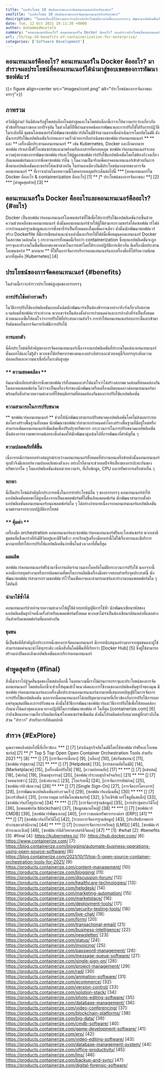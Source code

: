 ```yaml
---
title: "ผลประโยชน์ 10 อันดับแรกของการจัดคอนเทนเนอร์สำหรับองค์กร" 
seoTitle: "ผลประโยชน์ 10 อันดับแรกของการจัดคอนเทนเนอร์สำหรับองค์กร" 
description: "โพสต์บล็อกนี้ให้ความกระจ่างเกี่ยวกับประโยชน์ที่อาจเกิดขึ้นจากการบรรจุ พัฒนาแอปพลิเคชั่นเรียกใช้และปรับขนาดได้ทุกที่ด้วยการควบคุมที่สมบูรณ์และการแยก" 
date: Tue, 12 Oct 2021 19:11:30 +0000
author: muhammadmustafa
summary: "คอนเทนเนอร์คืออะไร? คอนเทนเนอร์ใน Docker คืออะไร? ลองสำรวจประโยชน์ที่คอนเทนเนอร์ได้นำมาสู่ขอบเขตของการพัฒนาซอฟต์แวร์" 
url: /th/top-10-benefits-of-containerization-for-enterprise/
categories: ['Software Development']
---
```


## คอนเทนเนอร์คืออะไร? คอนเทนเนอร์ใน Docker คืออะไร? มาสำรวจผลประโยชน์ที่คอนเทนเนอร์ได้นำมาสู่ขอบเขตของการพัฒนาซอฟต์แวร์

{{< figure align=center src="images/cont.png" alt="ประโยชน์ของการจัดภาชนะบรรจุ">}}


## ภาพรวม
สวัสดีผู้อ่าน! ยินดีต้อนรับสู่โพสต์บล็อกใหม่ล่าสุดและในโพสต์บล็อกนี้เราจะให้ความกระจ่างเกี่ยวกับหัวข้อที่ร้อนแรงของเวลาปัจจุบัน ในช่วงไม่กี่ปีที่ผ่านมาเทคนิคการพัฒนาและการปรับใช้ได้รับการปฏิวัติในระดับที่ดี ชุมชนโอเพนซอร์ซได้พัฒนาซอฟต์แวร์อัตโนมัติจำนวนมากเพื่อดำเนินการโดยอัตโนมัติ ดังนั้นการปรับใช้แอปพลิเคชันจึงง่ายและรวดเร็วด้วยการถือกำเนิดของซอฟต์แวร์คอนเทนเนอร์ ** ** และ ** เครื่องมือประสานคอนเทนเนอร์ ** เช่น Kubernetes, Docker และอีกมากมาย ซอฟต์แวร์เหล่านี้ฟรีโอเพ่นซอร์สและมาพร้อมกับเอกสารที่ครอบคลุม ซอฟต์แวร์คอนเทนเนอร์จะลบความยุ่งยากของการพัฒนาซอฟต์แวร์และให้ผู้ดูแลซอฟต์แวร์ปรับใช้แอปพลิเคชันโดยไม่ต้องกังวลเกี่ยวกับแพลตฟอร์มและการพึ่งพาซอฟต์แวร์อื่น ๆ ในความเป็นจริงแพ็คเกจคอนเทนเนอร์เข้าด้วยกันการพึ่งพาแอปพลิเคชันและซอร์สโค้ดเข้าด้วยกัน ในทำนองเดียวกันมีประโยชน์มากมายของการจัดคอนเทนเนอร์ ** ที่เราจะผ่านในบทความนี้โดยครอบคลุมประเด็นต่อไปนี้
  *** [คอนเทนเนอร์ใน Docker คืออะไร & containerization คืออะไร] [1] **
  *[** ประโยชน์ของการจัดภาชนะ **] [2]
  *** [คำพูดสุดท้าย] [3] **

## คอนเทนเนอร์ใน Docker คืออะไรและคอนเทนเนอร์คืออะไร? {#อะไร}
Docker เป็นซอฟต์แวร์คอนเทนเนอร์โอเพนซอร์ซที่ใช้เพื่อให้การปรับใช้แอปพลิเคชันง่ายขึ้นด้วยความช่วยเหลือของคอนเทนเนอร์ ดังนั้นคอนเทนเนอร์ช่วยให้ผู้ใช้สามารถรวมซอร์สโค้ดซอฟต์แวร์ไฟล์การกำหนดค่าฐานข้อมูลและการพึ่งพาที่จำเป็นทั้งหมดลงในแพ็คเกจเดียว ดังนั้นนักพัฒนาซอฟต์แวร์สร้าง Dockerfile ที่มีการเขียนคำแนะนำเหล่านี้และเรียกใช้ไฟล์นี้เพื่อหมุนคอนเทนเนอร์ Docker ในสภาพแวดล้อมใด ๆ กระบวนการทั้งหมดนี้เรียกว่า containerization ซึ่งทุกแอปพลิเคชันจะถูกบรรจุและทำงานในพื้นที่แยกของพวกเขาในการแชร์โดยใช้ระบบปฏิบัติการเดียวกัน มีเครื่องมือประสานโอเพนซอร์ส ** มากมาย ** ที่ใช้ในการจัดการบริการคอนเทนเนอร์และเครื่องมือที่ได้รับความนิยมมากที่สุดคือ [Kubernetes] [4]

## ประโยชน์ของการจัดคอนเทนเนอร์ {#benefits}
ในส่วนนี้เราจะสำรวจประโยชน์สูงสุดของการบรรจุ

### การปรับใช้อย่างรวดเร็ว
ในวิธีการปรับใช้แอปพลิเคชันแบบดั้งเดิมนักพัฒนาจำเป็นต้องพิจารณาอย่างจริงจังเกี่ยวกับสภาพแวดล้อมที่ซอฟต์แวร์จะทำงาน พวกเขาจำเป็นต้องตั้งค่าการกำหนดค่าและการอ้างอิงที่จำเป็นทั้งหมดด้วยตนเองเพื่อให้แน่ใจว่าการปรับใช้ที่ประสบความสำเร็จ การทำให้คอนเทนเนอร์ลบภาระนี้และเข้ามารับผิดชอบในการจัดการกับพิธีการปรับใช้

### การแยกตัว
นี่คือประโยชน์ที่สำคัญของการจัดคอนเทนเนอร์เนื่องจากแอปพลิเคชันที่ทำงานในแต่ละคอนเทนเนอร์นั้นแยกได้และไม่รู้ตัว พวกเขาใช้ทรัพยากรของตนเองอย่างอิสระและด้วยเหตุนี้จึงบรรลุระดับความปลอดภัยและความน่าเชื่อถือในระดับสูงสุด

### ** ความสอดคล้อง **
อิมเมจนักเทียบท่ามีการพึ่งพาซอฟต์แวร์ทั้งหมดและทำให้แน่ใจว่าได้สร้างสภาพแวดล้อมที่สอดคล้องกันในหลายแพลตฟอร์ม ไม่ว่าจะเป็นเครื่องจักรของนักพัฒนาหรือเครื่องผลิตบนคลาวด์คอนเทนเนอร์มาพร้อมกับสิ่งอำนวยความสะดวกที่ให้พฤติกรรมที่สอดคล้องกันของการปรับใช้แอปพลิเคชัน

### ความสามารถในการปรับขนาด
** ซอฟต์แวร์คอนเทนเนอร์ ** ช่วยให้นักพัฒนาสามารถปรับขนาดแอปพลิเคชันโดยไม่ส่งผลกระทบต่อโครงสร้างพื้นฐานทั้งหมด นักพัฒนาซอฟต์แวร์สามารถกำหนดค่าโครงสร้างพื้นฐานที่มีอยู่ใหม่หรือสามารถเพิ่มคอนเทนเนอร์เพิ่มเติมเพื่อปรับปรุงทรัพยากร กระบวนการในการปรับขนาดแอปพลิเคชันนั้นต้องการความพยายามน้อยลงซึ่งส่งผลให้นักพัฒนามุ่งเน้นไปที่การพัฒนาที่สำคัญอื่น ๆ

### ความปลอดภัยที่ดีขึ้น
เนื่องจากมีการแยกอย่างสมบูรณ์ระหว่างคอนเทนเนอร์ทั้งหมดที่ทำงานบนเครือข่ายดังนั้นคอนเทนเนอร์ทุกตัวจึงมีเลเยอร์ความปลอดภัยของตัวเอง อย่างไรก็ตามจะช่วยลดปัจจัยเสี่ยงของการปะทะกันของทรัพยากรใด ๆ ในแอปพลิเคชันเช่นหน่วยความจำ, ที่เก็บข้อมูล, CPU และทรัพยากรเครือข่ายอื่น ๆ

### พกพา
นี่เป็นประโยชน์สำคัญอีกประการหนึ่งในการทำประโยชน์อื่น ๆ ของการบรรจุ คอนเทนเนอร์ทำให้แอปพลิเคชันพกพาได้สูงเนื่องจากเป็นแพลตฟอร์มที่ไม่ขึ้นกับแพลตฟอร์ม นักพัฒนาสามารถตั้งค่าแอปพลิเคชันคอนเทนเนอร์บนแพลตฟอร์มใด ๆ ได้อย่างง่ายดายเนื่องจากคอนเทนเนอร์แอปพลิเคชันนามธรรมจากระบบปฏิบัติการโฮสต์

### ** คุ้มค่า **
เครื่องมือ orchestration คอนเทนเนอร์และซอฟต์แวร์คอนเทนเนอร์ฟรีและโอเพ่นซอร์ส พวกเขามีชุมชนที่แข็งแกร่งที่ยังมีชีวิตอยู่และมีชีวิตชีวา การเรียนรู้เครื่องมือเหล่านี้ไม่ใช่เรื่องยากและมีบริการมากมายที่ทำให้การปรับใช้แอปพลิเคชันง่ายขึ้นในช่วงเวลาที่สั้นที่สุด

### ผลผลิต
ซอฟต์แวร์คอนเทนเนอร์ฟรีนำมาซึ่งการผลิตจำนวนมากโดยอัตโนมัติกระบวนการปรับใช้ นอกจากนี้หากมีการหยุดทำงานหรือการผิดพลาดที่พบในการผลิตมีเครื่องมือตรวจสอบสำหรับจุดประสงค์นี้ นักพัฒนาซอฟต์แวร์สามารถรวมซอฟต์แวร์ไว้ในแพ็คเกจและสามารถแชร์และทำงานบนแพลตฟอร์มใด ๆ ได้ทันที

### นำมาใช้ซ้ำได้
คอนเทนเนอร์ช่วยอำนวยความสะดวกให้ผู้ใช้ด้วยบทบัญญัติการใช้ซ้ำ นักพัฒนาเขียนรหัสของแอปพลิเคชันธุรกิจหนึ่งครั้งสำหรับแพลตฟอร์มทั้งหมด พวกเขาไม่จำเป็นต้องเขียนรหัสแหล่งที่แตกต่างกันสำหรับแพลตฟอร์มที่แตกต่างกัน

### ชุมชน
นี่เป็นข้อดีที่สำคัญอีกประการหนึ่งของการจัดคอนเทนเนอร์ มีการสนับสนุนอย่างมากจากชุมชนและผู้ใช้สามารถขอคำแนะนำได้ทุกระดับ เหนือสิ่งอื่นใดมีพื้นที่ที่เรียกว่า [Docker Hub] [5] ซึ่งผู้ใช้สามารถสร้างแบ่งปันและดึงแอปพลิเคชันและบริการคอนเทนเนอร์

## คำพูดสุดท้าย {#final}
สิ่งนี้นำเราไปสู่จุดสิ้นสุดของโพสต์บล็อกนี้ ในบทความนี้เราได้ผ่านการบรรจุและประโยชน์ของการจัดคอนเทนเนอร์ โพสต์บล็อกนี้จะช่วยให้คุณเข้าใจแนวคิดและการใช้งานของแอปพลิเคชันธุรกิจของคุณ มีซอฟต์แวร์คอนเทนเนอร์และเครื่องมือประสานคอนเทนเนอร์มากมายที่เสนอบทบัญญัติในการจัดการการปรับใช้แอปพลิเคชัน นอกจากนี้คอนเทนเนอร์ได้ลบปัญหามากมายที่เกี่ยวข้องกับการปรับใช้การเผยแพร่คุณสมบัติและการปรับขนาด ดังนั้นใช้วิธีการพัฒนาซอฟต์แวร์และวิธีการปรับใช้เพื่อให้สอดคล้องกับแนวโน้มล่าสุดและแนวทางปฏิบัติในการพัฒนาซอฟต์แวร์
ในที่สุด [containerize.com] [6] กำลังเขียนบทความเกี่ยวกับผลิตภัณฑ์โอเพนซอร์ซเพิ่มเติม ดังนั้นโปรดติดต่อกับหมวดหมู่ที่กล่าวถึงในส่วน "สำรวจ" สำหรับการอัปเดตปกติ

## สำรวจ {#ExPlore}
คุณอาจพบลิงค์ต่อไปนี้ที่เกี่ยวข้อง:
  *** [] [7] [ดำเนินธุรกิจอัตโนมัติโดยใช้ซอฟต์แวร์ฟรีและโอเพนซอร์ส] [7] **
  *[** Top 5 Top Open Open Container Orchestration Tools สำหรับ 2021 **] [8]
  *** [] [7] [การจัดการเนื้อหา] [9], [บล็อก] [10], [ฟอรัมสนทนา] [11], [ซอฟต์แวร์สุขภาพ] [12] **
  *** [] [7] [Helpdesk] [13], [การตลาดอัตโนมัติ] [14], [Marketplace] [15], [เครื่องมือปรับใช้] [16], [ความปลอดภัย] [17] **
  *** [] [7] [แชทสด] [18], [ฟอร์ม] [19], [อีเมลธุรกรรม] [20], [ซอฟต์แวร์ระบบธุรกิจอัจฉริยะ] [21] **
  *** [] [7] [จดหมายข่าว] [22], [หน้าสถานะ] [23], [ใบแจ้งหนี้] [24], [การจัดการรหัสผ่าน] [25], [ซอฟต์แวร์คิวข้อความ] [26] **
  *** [] [7] [Single Sign-On] [27], [การจัดการโครงการ] [28], [การพัฒนาแอปพลิเคชันอย่างรวดเร็ว] [29], [ซอฟต์แวร์แอนิเมชั่น] [30] **
  *** [] [7] [ตะกร้าสินค้า] [31], [การควบคุมเวอร์ชันโอเพ่นซอร์ส] [32], [เว็บเซิร์ฟเวอร์โซลูชันสแต็ก] [33], [ซอฟต์แวร์แก้ไขรูปภาพ] [34] **
  *** [] [7] [การจัดการฐานข้อมูล] [35], [การประชุมทางวิดีโอ] [36], [แพลตฟอร์ม blockchain] [37], [ข้อมูลขนาดใหญ่] [38] **
  *** [] [7] [ซอฟต์แวร์ CMDB] [39], [ซอฟต์แวร์พัฒนาเกม] [40], [การวางแผนทรัพยากรองค์กร (ERP)] [41] **
  *** [] [7] [ซอฟต์แวร์แก้ไขวิดีโอ] [42], [ระบบการจัดการฐานข้อมูล] [43], [ประสิทธิภาพการทำงานของสำนักงาน] [44] **
  *** [] [7] [ระบบการจัดการการเรียนรู้ (LMS)] [45], [ซอฟต์แวร์สำรองและซิงค์] [46], [ซอฟต์แวร์นิติวิทยาศาสตร์ดิจิตอล] [47] **
[1]: #what
[2]: #benefits
[3]: #final
[4]: https://kubernetes.io/
[5]: https://hub.docker.com/
[6]: https://www.containerize.com/
[7]: https://blog.containerize.com/blogging/automate-business-operations-using-open-source-software/
[8]: https://blog.containerize.com/2021/10/11/top-5-open-source-container-orchestration-tools-for-2021/
[9]: https://products.containerize.com/content-management/
[10]: https://products.containerize.com/blogging/
[11]: https://products.containerize.com/discussion-forum/
[12]: https://products.containerize.com/healthcare-technologies/
[13]: https://products.containerize.com/helpdesk/
[14]: https://products.containerize.com/marketing-automation/
[15]: https://products.containerize.com/marketplace/
[16]: https://products.containerize.com/deployment-tools/
[17]: https://products.containerize.com/security-testing-tools/
[18]: https://products.containerize.com/live-chat/
[19]: https://products.containerize.com/form/
[20]: https://products.containerize.com/transactional-email/
[21]: https://products.containerize.com/business-intelligence/
[22]: https://products.containerize.com/newsletter/
[23]: https://products.containerize.com/status/
[24]: https://products.containerize.com/invoicing/
[25]: https://products.containerize.com/password-management/
[26]: https://products.containerize.com/message-queue-software/
[27]: https://products.containerize.com/single-sign-on/
[28]: https://products.containerize.com/project-management/
[29]: https://products.containerize.com/rad/
[30]: https://products.containerize.com/animation-software/
[31]: https://products.containerize.com/ecommerce/
[32]: https://products.containerize.com/version-control/
[33]: https://products.containerize.com/solution-stack/
[34]: https://products.containerize.com/photo-editing-software/
[35]: https://products.containerize.com/database-management/
[36]: https://products.containerize.com/video-conferencing/
[37]: https://products.containerize.com/blockchain-platforms/
[38]: https://products.containerize.com/big-data/
[39]: https://products.containerize.com/cmdb-software/
[40]: https://products.containerize.com/game-development-software/
[41]: https://products.containerize.com/erp/
[42]: https://products.containerize.com/video-editing-software/
[43]: https://products.containerize.com/database-management-system/
[44]: https://products.containerize.com/office-productivity/
[45]: https://products.containerize.com/lms/
[46]: https://products.containerize.com/backup-and-sync/
[47]: https://products.containerize.com/digital-forensic-software/
